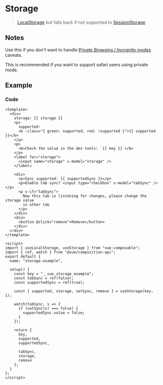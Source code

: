 # Storage

> [LocalStorage](./localStorage.md) but falls back if not supported to [SessionStorage](./sessionStorage.md)

## Notes

Use this if you don't want to handle [Private Browsing / Incognito modes](https://developer.mozilla.org/en-US/docs/Web/API/Web_Storage_API#Private_Browsing_Incognito_modes) caveats.

This is recommended if you want to support safari users using private mode.

## Example

<storage-example/>

### Code

```vue
<template>
  <div>
    storage: {{ storage }}
    <p>
      supported:
      <b :class="{ green: supported, red: !supported }">{{ supported }}</b>
    </p>
    <p>
      <b>Check the value in the dev tools: `{{ key }}`</b>
    </p>
    <label for="storage">
      <input name="storage" v-model="storage" />
    </label>

    <div>
      <p>Sync supported: {{ supportedSync }}</p>
      <p>Enable tab sync? <input type="checkbox" v-model="tabSync" /></p>
      <p v-if="tabSync">
        Now this tab is listening for changes, please change the storage value
        in other tab
      </p>
    </div>
    <div>
      <button @click="remove">Remove</button>
    </div>
  </div>
</template>

<script>
import { useLocalStorage, useStorage } from "vue-composable";
import { ref, watch } from "@vue/composition-api";
export default {
  name: "storage-example",

  setup() {
    const key = "__vue_storage_example";
    const tabSync = ref(false);
    const supportedSync = ref(true);

    const { supported, storage, setSync, remove } = useStorage(key, 1);

    watch(tabSync, s => {
      if (setSync(s) === false) {
        supportedSync.value = false;
      }
    });

    return {
      key,
      supported,
      supportedSync,

      tabSync,
      storage,
      remove
    };
  }
};
</script>
```
